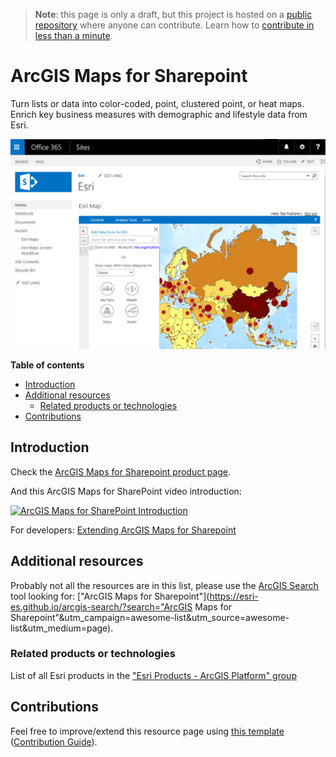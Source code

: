 > **Note**: this page is only a draft, but this project is hosted on a [public repository](https://github.com/hhkaos/awesome-arcgis) where anyone can contribute. Learn how to [contribute in less than a minute](https://github.com/hhkaos/awesome-arcgis/blob/master/CONTRIBUTING.md#contributions).

# ArcGIS Maps for Sharepoint

Turn lists or data into color-coded, point, clustered point, or heat maps. Enrich key business measures with demographic and lifestyle data from Esri.

![ArcGIS Maps for Sharepoint Screenshot](../product-thumbnails/arcgis-maps-for-sharepoint.png)

<!-- START doctoc generated TOC please keep comment here to allow auto update -->
<!-- DON'T EDIT THIS SECTION, INSTEAD RE-RUN doctoc TO UPDATE -->
**Table of contents**

- [Introduction](#introduction)
- [Additional resources](#additional-resources)
  - [Related products or technologies](#related-products-or-technologies)
- [Contributions](#contributions)

<!-- END doctoc generated TOC please keep comment here to allow auto update -->

## Introduction

Check the [ArcGIS Maps for Sharepoint product page](http://www.esri.com/software/maps-for-sharepoint).

And this ArcGIS Maps for SharePoint video introduction:

[![ArcGIS Maps for SharePoint Introduction](https://i.ytimg.com/vi/W-FOH2cjW4s/hqdefault.jpg)](https://www.youtube.com/watch?v=W-FOH2cjW4s)

For developers: [Extending ArcGIS Maps for Sharepoint](https://www.youtube.com/watch?v=Vec4KjX9W78)

## Additional resources

Probably not all the resources are in this list, please use the [ArcGIS Search](https://esri-es.github.io/arcgis-search/) tool looking for: ["ArcGIS Maps for Sharepoint"](https://esri-es.github.io/arcgis-search/?search="ArcGIS Maps for Sharepoint"&utm_campaign=awesome-list&utm_source=awesome-list&utm_medium=page).

### Related products or technologies

List of all Esri products in the ["Esri Products - ArcGIS Platform" group](https://awesome-arcgis.maps.arcgis.com/home/group.html?id=663480a878724c42aef09a523a8d5139&view=list&start=1&num=20#content)

## Contributions

Feel free to improve/extend this resource page using [this template](https://github.com/hhkaos/awesome-arcgis/blob/master/templates/PRODUCT_PAGE_TEMPLATE.md) ([Contribution Guide](https://github.com/hhkaos/awesome-arcgis/blob/master/CONTRIBUTING.md)).
